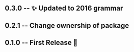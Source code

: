 ## 0.3.0 -- :sparkles: Updated to 2016 grammar
## 0.2.1 -- Change ownership of package
## 0.1.0 -- First Release :confetti_ball:
